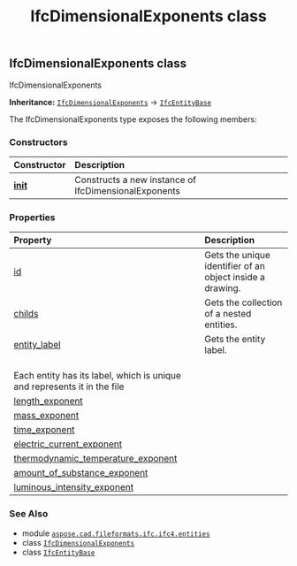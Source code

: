 ﻿---
title: IfcDimensionalExponents class
second_title: Aspose.CAD for Python via .NET API References
description: 
type: docs
weight: 1740
url: /python-net/aspose.cad.fileformats.ifc.ifc4.entities/ifcdimensionalexponents/
is_root: false
---

## IfcDimensionalExponents class

IfcDimensionalExponents



**Inheritance:** [`IfcDimensionalExponents`](/cad/python-net/aspose.cad.fileformats.ifc.ifc4.entities/ifcdimensionalexponents) → 
[`IfcEntityBase`](/cad/python-net/aspose.cad.fileformats.ifc/ifcentitybase)



The IfcDimensionalExponents type exposes the following members:

### Constructors
| Constructor | Description |
| :- | :- |
| [__init__](/cad/python-net/aspose.cad.fileformats.ifc.ifc4.entities/ifcdimensionalexponents/__init__/#) | Constructs a new instance of IfcDimensionalExponents |


### Properties
| Property | Description |
| :- | :- |
| [id](/cad/python-net/aspose.cad.fileformats.ifc.ifc4.entities/ifcdimensionalexponents/id) | Gets the unique identifier of an object inside a drawing. |
| [childs](/cad/python-net/aspose.cad.fileformats.ifc.ifc4.entities/ifcdimensionalexponents/childs) | Gets the collection of a nested entities. |
| [entity_label](/cad/python-net/aspose.cad.fileformats.ifc.ifc4.entities/ifcdimensionalexponents/entity_label) | Gets the entity label.<br/>Each entity has its label, which is unique and represents it in the file |
| [length_exponent](/cad/python-net/aspose.cad.fileformats.ifc.ifc4.entities/ifcdimensionalexponents/length_exponent) |  |
| [mass_exponent](/cad/python-net/aspose.cad.fileformats.ifc.ifc4.entities/ifcdimensionalexponents/mass_exponent) |  |
| [time_exponent](/cad/python-net/aspose.cad.fileformats.ifc.ifc4.entities/ifcdimensionalexponents/time_exponent) |  |
| [electric_current_exponent](/cad/python-net/aspose.cad.fileformats.ifc.ifc4.entities/ifcdimensionalexponents/electric_current_exponent) |  |
| [thermodynamic_temperature_exponent](/cad/python-net/aspose.cad.fileformats.ifc.ifc4.entities/ifcdimensionalexponents/thermodynamic_temperature_exponent) |  |
| [amount_of_substance_exponent](/cad/python-net/aspose.cad.fileformats.ifc.ifc4.entities/ifcdimensionalexponents/amount_of_substance_exponent) |  |
| [luminous_intensity_exponent](/cad/python-net/aspose.cad.fileformats.ifc.ifc4.entities/ifcdimensionalexponents/luminous_intensity_exponent) |  |



### See Also
* module [`aspose.cad.fileformats.ifc.ifc4.entities`](..)
* class [`IfcDimensionalExponents`](/cad/python-net/aspose.cad.fileformats.ifc.ifc4.entities/ifcdimensionalexponents)
* class [`IfcEntityBase`](/cad/python-net/aspose.cad.fileformats.ifc/ifcentitybase)
